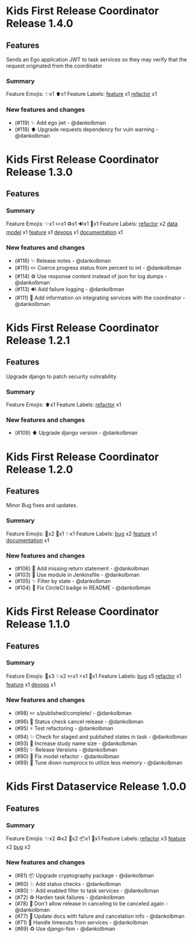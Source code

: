 # Kids First Release Coordinator Release 1.4.0

## Features

Sends an Ego application JWT to task services so they may verify that the request originated from the coordinator

### Summary

Feature Emojis: ✨x1 ⬆️x1
Feature Labels: [feature](https://api.github.com/repos/kids-first/kf-api-release-coordinator/labels/feature) x1 [refactor](https://api.github.com/repos/kids-first/kf-api-release-coordinator/labels/refactor) x1

### New features and changes

- (#119) ✨ Add ego jwt - @dankolbman
- (#118) ⬆️ Upgrade requests dependency for vuln warning - @dankolbman

# Kids First Release Coordinator Release 1.3.0

## Features

### Summary

Feature Emojis: ✨x1 ✏️x1 ♻️x1 🔊x1 📝x1
Feature Labels: [refactor](https://api.github.com/repos/kids-first/kf-api-release-coordinator/labels/refactor) x2 [data model](https://api.github.com/repos/kids-first/kf-api-release-coordinator/labels/data%20model) x1 [feature](https://api.github.com/repos/kids-first/kf-api-release-coordinator/labels/feature) x1 [devops](https://api.github.com/repos/kids-first/kf-api-release-coordinator/labels/devops) x1 [documentation](https://api.github.com/repos/kids-first/kf-api-release-coordinator/labels/documentation) x1

### New features and changes

- (#116) ✨ Release notes - @dankolbman
- (#115) ✏️ Coerce progress status from percent to int - @dankolbman
- (#114) ♻️ Use response content instead of json for log dumps - @dankolbman
- (#113) 🔊 Add failure logging - @dankolbman
- (#111) 📝 Add information on integrating services with the coordinator - @dankolbman


# Kids First Release Coordinator Release 1.2.1

## Features

Upgrade django to patch security vulnrability.

### Summary

Feature Emojis: ⬆️x1
Feature Labels: [refactor](https://api.github.com/repos/kids-first/kf-api-release-coordinator/labels/refactor) x1

### New features and changes

- (#109) ⬆️ Upgrade django version - @dankolbman

# Kids First Release Coordinator Release 1.2.0

## Features

Minor Bug fixes and updates.

### Summary

Feature Emojis: 🐛x2 👷x1 ✨x1
Feature Labels: [bug](https://api.github.com/repos/kids-first/kf-api-release-coordinator/labels/bug) x2 [feature](https://api.github.com/repos/kids-first/kf-api-release-coordinator/labels/feature) x1 [documentation](https://api.github.com/repos/kids-first/kf-api-release-coordinator/labels/documentation) x1

### New features and changes

- (#106) 🐛 Add missing return statement - @dankolbman
- (#103) 👷 Use module in Jenkinsfile - @dankolbman
- (#105) ✨ Filter by state - @dankolbman
- (#104) 🐛 Fix CircleCI badge in README - @dankolbman

# Kids First Release Coordinator Release 1.1.0

## Features

### Summary

Feature Emojis: 🐛x3 ✨x2 ✏️x1 ⚡️x1 🔧x1
Feature Labels: [bug](https://api.github.com/repos/kids-first/kf-api-release-coordinator/labels/bug) x5 [refactor](https://api.github.com/repos/kids-first/kf-api-release-coordinator/labels/refactor) x1 [feature](https://api.github.com/repos/kids-first/kf-api-release-coordinator/labels/feature) x1 [devops](https://api.github.com/repos/kids-first/kf-api-release-coordinator/labels/devops) x1

### New features and changes

- (#98) ✏️  s/published/complete/ - @dankolbman
- (#96) 🐛 Status check cancel release - @dankolbman
- (#95) ⚡️ Test refactoring - @dankolbman
- (#94) ✨ Check for staged and published states in task - @dankolbman
- (#93) 🐛 Increase study name size - @dankolbman
- (#85) ✨ Release Versions - @dankolbman
- (#90) 🐛 Fix model refactor - @dankolbman
- (#89) 🔧 Tune down numprocs to utilize less memory - @dankolbman


# Kids First Dataservice Release 1.0.0

## Features

### Summary

Feature Emojis: ✨x2 ♻️x2 🐛x2 📦x1 📝x1
Feature Labels: [refactor](https://api.github.com/repos/kids-first/kf-api-release-coordinator/labels/refactor) x3 [feature](https://api.github.com/repos/kids-first/kf-api-release-coordinator/labels/feature) x2 [bug](https://api.github.com/repos/kids-first/kf-api-release-coordinator/labels/bug) x2

### New features and changes

- (#81) 📦 Upgrade cryptography package - @dankolbman
- (#60) ✨ Add status checks - @dankolbman
- (#80) ✨ Add enabled filter to task services - @dankolbman
- (#72) ♻️ Harden task failures - @dankolbman
- (#78) 🐛  Don't allow release in canceling to be canceled again - @dankolbman
- (#77) 📝 Update docs with failure and cancelation info - @dankolbman
- (#71) 🐛 Handle timeouts from services - @dankolbman
- (#69) ♻️ Use django-fsm - @dankolbman
